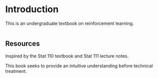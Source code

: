 # Introduction

This is an undergraduate textbook on reinforcement learning.

```{tableofcontents}
```

## Resources

Inspired by the Stat 110 textbook and Stat 111 lecture notes.

This book seeks to provide an intuitive understanding before technical
treatment.
